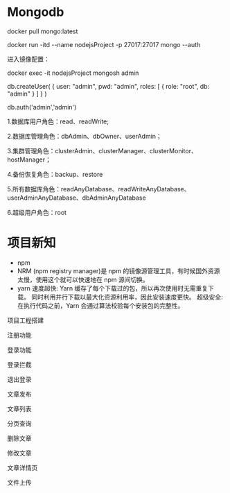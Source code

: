 # Mongodb

docker pull mongo:latest

docker run -itd --name nodejsProject -p 27017:27017 mongo --auth

进入镜像配置：

docker exec -it nodejsProject mongosh admin

db.createUser(
  {
    user: "admin",
    pwd: "admin",
    roles: [ { role: "root", db: "admin" } ]
  }
)

db.auth('admin','admin')



1.数据库用户角色：read、readWrite;

2.数据库管理角色：dbAdmin、dbOwner、userAdmin；

3.集群管理角色：clusterAdmin、clusterManager、clusterMonitor、hostManager；

4.备份恢复角色：backup、restore

5.所有数据库角色：readAnyDatabase、readWriteAnyDatabase、userAdminAnyDatabase、dbAdminAnyDatabase

6.超级用户角色：root


# 项目新知

- npm
- NRM (npm registry manager)是 npm 的镜像源管理工具，有时候国外资源太慢，使用这个就可以快速地在 npm 源间切换。
- yarn 速度超快: Yarn 缓存了每个下载过的包，所以再次使用时无需重复下载。 同时利用并行下载以最大化资源利用率，因此安装速度更快。
  超级安全: 在执行代码之前，Yarn 会通过算法校验每个安装包的完整性。

项目工程搭建

注册功能

登录功能

登录拦截

退出登录

文章发布

文章列表

分页查询

删除文章

修改文章

文章详情页

文件上传

